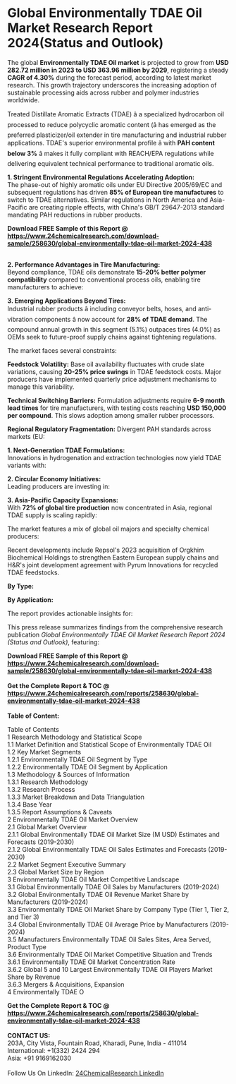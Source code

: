 <h1>Global Environmentally TDAE Oil Market Research Report 2024(Status and Outlook)</h1><p>The global <strong>Environmentally TDAE Oil market</strong> is projected to grow from <strong>USD 282.72 million in 2023 to USD 363.96 million by 2029</strong>, registering a steady <strong>CAGR of 4.30%</strong> during the forecast period, according to latest market research. This growth trajectory underscores the increasing adoption of sustainable processing aids across rubber and polymer industries worldwide.</p><p>Treated Distillate Aromatic Extracts (TDAE) â a specialized hydrocarbon oil processed to reduce polycyclic aromatic content (â has emerged as the preferred plasticizer/oil extender in tire manufacturing and industrial rubber applications. TDAE's superior environmental profile â with <strong>PAH content below 3%</strong> â makes it fully compliant with REACH/EPA regulations while delivering equivalent technical performance to traditional aromatic oils.</p><p><strong>1. Stringent Environmental Regulations Accelerating Adoption:</strong><br>
The phase-out of highly aromatic oils under EU Directive 2005/69/EC and subsequent regulations has driven <strong>85% of European tire manufactures</strong> to switch to TDAE alternatives. Similar regulations in North America and Asia-Pacific are creating ripple effects, with China's GB/T 29647-2013 standard mandating PAH reductions in rubber products.</p><div><b>Download FREE Sample of this Report @ 
            <a href="https://www.24chemicalresearch.com/download-sample/258630/global-environmentally-tdae-oil-market-2024-438">
            https://www.24chemicalresearch.com/download-sample/258630/global-environmentally-tdae-oil-market-2024-438</a></b></div><br><p><strong>2. Performance Advantages in Tire Manufacturing:</strong><br>
Beyond compliance, TDAE oils demonstrate <strong>15-20% better polymer compatibility</strong> compared to conventional process oils, enabling tire manufacturers to achieve:
</p><p><strong>3. Emerging Applications Beyond Tires:</strong><br>
Industrial rubber products â including conveyor belts, hoses, and anti-vibration components â now account for <strong>28% of TDAE demand</strong>. The compound annual growth in this segment (5.1%) outpaces tires (4.0%) as OEMs seek to future-proof supply chains against tightening regulations.</p><p>The market faces several constraints:</p><p><strong>Feedstock Volatility:</strong> Base oil availability fluctuates with crude slate variations, causing <strong>20-25% price swings</strong> in TDAE feedstock costs. Major producers have implemented quarterly price adjustment mechanisms to manage this variability.</p><p><strong>Technical Switching Barriers:</strong> Formulation adjustments require <strong>6-9 month lead times</strong> for tire manufacturers, with testing costs reaching <strong>USD 150,000 per compound</strong>. This slows adoption among smaller rubber processors.</p><p><strong>Regional Regulatory Fragmentation:</strong> Divergent PAH standards across markets (EU: 
</p><p><strong>1. Next-Generation TDAE Formulations:</strong><br>
Innovations in hydrogenation and extraction technologies now yield TDAE variants with:
</p><p><strong>2. Circular Economy Initiatives:</strong><br>
Leading producers are investing in:
</p><p><strong>3. Asia-Pacific Capacity Expansions:</strong><br>
With <strong>72% of global tire production</strong> now concentrated in Asia, regional TDAE supply is scaling rapidly:
</p><p>The market features a mix of global oil majors and specialty chemical producers:</p><p>Recent developments include Repsol's 2023 acquisition of Orgkhim Biochemical Holdings to strengthen Eastern European supply chains and H&amp;R's joint development agreement with Pyrum Innovations for recycled TDAE feedstocks.</p><p><strong>By Type:</strong></p><p><strong>By Application:</strong></p><p>The report provides actionable insights for:</p><p>This press release summarizes findings from the comprehensive research publication <em>Global Environmentally TDAE Oil Market Research Report 2024 (Status and Outlook)</em>, featuring:
</p><div><b>Download FREE Sample of this Report @ 
            <a href="https://www.24chemicalresearch.com/download-sample/258630/global-environmentally-tdae-oil-market-2024-438">
            https://www.24chemicalresearch.com/download-sample/258630/global-environmentally-tdae-oil-market-2024-438</a></b></div><br><div><b>Get the Complete Report & TOC @ 
            <a href="https://www.24chemicalresearch.com/reports/258630/global-environmentally-tdae-oil-market-2024-438">
            https://www.24chemicalresearch.com/reports/258630/global-environmentally-tdae-oil-market-2024-438</a></b></div><br>
            <b>Table of Content:</b><p>Table of Contents<br />
1 Research Methodology and Statistical Scope<br />
1.1 Market Definition and Statistical Scope of Environmentally TDAE Oil<br />
1.2 Key Market Segments<br />
1.2.1 Environmentally TDAE Oil Segment by Type<br />
1.2.2 Environmentally TDAE Oil Segment by Application<br />
1.3 Methodology & Sources of Information<br />
1.3.1 Research Methodology<br />
1.3.2 Research Process<br />
1.3.3 Market Breakdown and Data Triangulation<br />
1.3.4 Base Year<br />
1.3.5 Report Assumptions & Caveats<br />
2 Environmentally TDAE Oil Market Overview<br />
2.1 Global Market Overview<br />
2.1.1 Global Environmentally TDAE Oil Market Size (M USD) Estimates and Forecasts (2019-2030)<br />
2.1.2 Global Environmentally TDAE Oil Sales Estimates and Forecasts (2019-2030)<br />
2.2 Market Segment Executive Summary<br />
2.3 Global Market Size by Region<br />
3 Environmentally TDAE Oil Market Competitive Landscape<br />
3.1 Global Environmentally TDAE Oil Sales by Manufacturers (2019-2024)<br />
3.2 Global Environmentally TDAE Oil Revenue Market Share by Manufacturers (2019-2024)<br />
3.3 Environmentally TDAE Oil Market Share by Company Type (Tier 1, Tier 2, and Tier 3)<br />
3.4 Global Environmentally TDAE Oil Average Price by Manufacturers (2019-2024)<br />
3.5 Manufacturers Environmentally TDAE Oil Sales Sites, Area Served, Product Type<br />
3.6 Environmentally TDAE Oil Market Competitive Situation and Trends<br />
3.6.1 Environmentally TDAE Oil Market Concentration Rate<br />
3.6.2 Global 5 and 10 Largest Environmentally TDAE Oil Players Market Share by Revenue<br />
3.6.3 Mergers & Acquisitions, Expansion<br />
4 Environmentally TDAE O</p><div><b>Get the Complete Report & TOC @ 
            <a href="https://www.24chemicalresearch.com/reports/258630/global-environmentally-tdae-oil-market-2024-438">
            https://www.24chemicalresearch.com/reports/258630/global-environmentally-tdae-oil-market-2024-438</a></b></div><br><b>CONTACT US:</b><br>
            203A, City Vista, Fountain Road, Kharadi, Pune, India - 411014<br>
            International: +1(332) 2424 294<br>
            Asia: +91 9169162030 <br><br>
            Follow Us On LinkedIn: <a href="https://www.linkedin.com/company/24chemicalresearch/">24ChemicalResearch LinkedIn</a>